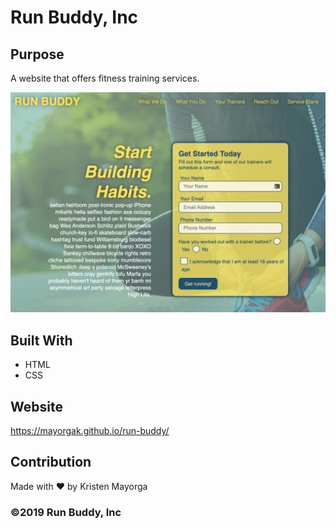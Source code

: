 # Run Buddy, Inc

## Purpose
A website that offers fitness training services. 

![image](https://github.com/Mayorgak/run-buddy/blob/master/assets/images/runbuddy.png)

## Built With
* HTML
* CSS

## Website
https://mayorgak.github.io/run-buddy/

## Contribution
Made with ❤️ by Kristen Mayorga

### ©️2019 Run Buddy, Inc 
